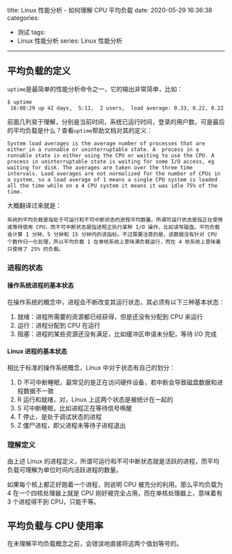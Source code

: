 title: Linux 性能分析 - 如何理解 CPU 平均负载
date: 2020-05-29 16:36:38
categories:
- 测试
tags:
- Linux 性能分析
series: Linux 性能分析
---

## 平均负载的定义

`uptime`是最简单的性能分析命令之一，它的输出非常简单，比如：

```
$ uptime
 16:08:29 up 42 days,  5:11,  2 users,  load average: 0.33, 0.22, 0.22
```

前面几列易于理解，分别是当前时间，系统已运行时间，登录的用户数。可是最后的平均负载是什么？查看`uptime`帮助文档对其的定义：

    System load averages is the average number of processes that are either in a runnable or uninterruptable state. A  process in a runnable state is either using the CPU or waiting to use the CPU. A process in uninterruptable state is waiting for some I/O access, eg waiting for disk. The averages are taken over the three time intervals. Load averages are not normalized for the number of CPUs in a system, so a load average of 1 means a single CPU system is loaded all the time while on a 4 CPU system it means it was idle 75% of the time.

大概翻译过来就是：

    系统的平均负载是指处于可运行和不可中断状态的进程平均数量。所谓可运行状态是指正在使用或等待使用 CPU，而不可中断状态是指进程正执行某种 I/O 操作，比如读写磁盘。平均负载会计算 1 分钟、5 分钟和 15 分钟内的该指标。不过需要注意的是，该数据没有针对 CPU 个数作归一化处理，所以平均负载 1 在单核系统上意味满负载运行，而在 4 核系统上意味着只使用了 25% 的负载。

### 进程的状态

#### 操作系统进程的基本状态

在操作系统的概念中，进程会不断改变其运行状态，其必须有以下三种基本状态：

1. 就绪：进程所需要的资源都已经获得，但是还没有分配到 CPU 来运行
2. 运行：进程分配到 CPU 在运行
3. 阻塞：进程的某些资源还没有满足，比如缓冲区申请未分配，等待 I/O 完成

#### Linux 进程的基本状态

相比于标准的操作系统概念，Linux 中对于状态有自己的划分：

1. D 不可中断睡眠，最常见的是正在访问硬件设备，若中断会导致磁盘数据和进程数据不一致
2. R 运行和就绪，对，Linux 上这两个状态是被统计在一起的
3. S 可中断睡眠，比如进程正在等待信号唤醒
4. T 停止，是处于调试状态的进程
5. Z 僵尸进程，即父进程未等待子进程退出

### 理解定义

由上述 Linux 的进程定义，所谓可运行和不可中断状态就是活跃的进程，而平均负载可理解为单位时间内活跃进程的数量。

如果每个核上都正好跑着一个进程，则说明 CPU 被充分的利用。那么平均负载为 4 在一个四核处理器上就是 CPU 刚好被完全占用，而在单核处理器上，意味着有 3 个进程得不到 CPU，只能干等。

## 平均负载与 CPU 使用率

在未理解平均负载概念之前，会错误地直接将这两个值划等号的。